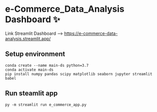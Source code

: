 # e-Commerce_Data_Analysis Dashboard ✨
Link Streamlit Dashboard --> https://e-commerce-data-analysis.streamlit.app/ 

## Setup environment
```
conda create --name main-ds python=3.7
conda activate main-ds
pip install numpy pandas scipy matplotlib seaborn jupyter streamlit babel
```

## Run steamlit app
```
py -m streamlit run e_commerce_app.py
```

